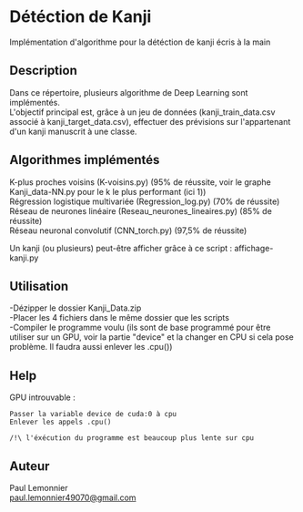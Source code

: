 # Détéction de Kanji

Implémentation d'algorithme pour la détéction de kanji écris à la main

## Description

Dans ce répertoire, plusieurs algorithme de Deep Learning sont implémentés.  
L'objectif principal est, grâce à un jeu de données (kanji_train_data.csv associé à kanji_target_data.csv), effectuer des prévisions sur l'appartenant d'un kanji manuscrit à une classe.  

## Algorithmes implémentés

K-plus proches voisins (K-voisins.py) (95% de réussite, voir le graphe Kanji_data-NN.py pour le k le plus performant (ici 1))  
Régression logistique multivariée (Regression_log.py) (70% de réussite)  
Réseau de neurones linéaire (Reseau_neurones_lineaires.py) (85% de réussite)  
Réseau neuronal convolutif (CNN_torch.py) (97,5% de réussite)  

Un kanji (ou plusieurs) peut-être afficher grâce à ce script : affichage-kanji.py  

## Utilisation

-Dézipper le dossier Kanji_Data.zip  
-Placer les 4 fichiers dans le même dossier que les scripts  
-Compiler le programme voulu (ils sont de base programmé pour être utiliser sur un GPU, voir la partie "device" et la changer en CPU si cela pose problème. Il faudra aussi enlever les .cpu())    

## Help

GPU introuvable :

```
Passer la variable device de cuda:0 à cpu
Enlever les appels .cpu()

/!\ l'éxécution du programme est beaucoup plus lente sur cpu

```

## Auteur

Paul Lemonnier     
paul.lemonnier49070@gmail.com  
